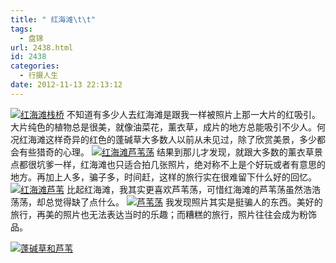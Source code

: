 ```yaml
---
title: " 红海滩\t\t"
tags:
  - 盘锦
url: 2438.html
id: 2438
categories:
  - 行摄人生
date: 2012-11-13 22:13:12
---
```


[![红海滩栈桥](../../../images/2012/11/IMG_0462-1.jpg "红海滩栈桥")](../../../images/2012/11/IMG_0462-1.jpg) 不知道有多少人去红海滩是跟我一样被照片上那一大片的红吸引。大片纯色的植物总是很美，就像油菜花，薰衣草，成片的地方总能吸引不少人。何况红海滩这样奇异的红色的蓬碱草大多数人以前从未见过，除了欣赏美景，多少都会有些猎奇的心理。 [![红海滩芦苇荡](../../../images/2012/11/IMG_0147.jpg "红海滩芦苇荡")](../../../images/2012/11/IMG_0147.jpg) 结果到那儿才发现，就跟大多数的薰衣草景点都很坑爹一样，红海滩也只适合拍几张照片，绝对称不上是个好玩或者有意思的地方。再加上人多，骗子多，时间赶，这样的旅行实在很难留下什么好的回忆。 [![红海滩芦苇](../../../images/2012/11/IMG_05211.jpg "红海滩芦苇")](../../../images/2012/11/IMG_05211.jpg) 比起红海滩，我其实更喜欢芦苇荡，可惜红海滩的芦苇荡虽然浩浩荡荡，却总觉得缺了点什么。 [![芦苇荡](../../../images/2012/11/IMG_0545-1.jpg "芦苇荡")](../../../images/2012/11/IMG_0545-1.jpg) 我发现照片其实是挺骗人的东西。美好的旅行，再美的照片也无法表达当时的乐趣；而糟糕的旅行，照片往往会成为粉饰品。

[![蓬碱草和芦苇](../../../images/2012/11/IMG_0484.jpg "蓬碱草和芦苇")](../../../images/2012/11/IMG_0484.jpg)
